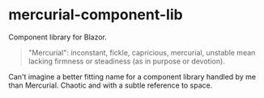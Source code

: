 # mercurial-component-lib
Component library for Blazor.

> "Mercurial": inconstant, fickle, capricious, mercurial, unstable mean lacking firmness or steadiness (as in purpose or devotion).

Can't imagine a better fitting name for a component library handled by me than Mercurial. Chaotic and with a subtle reference to space.

